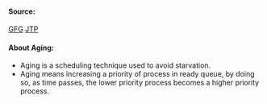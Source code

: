 #### Source:
[GFG](https://www.geeksforgeeks.org/starvation-and-aging-in-operating-systems/)
[JTP](https://www.javatpoint.com/starvation-and-aging-in-operating-systems)


#### About Aging:

* Aging is a scheduling technique used to avoid starvation.
* Aging means increasing a priority of process in ready queue, by doing so, as time passes, the lower priority process becomes a higher priority process.